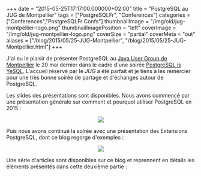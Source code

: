 +++
date = "2015-05-25T17:17:00.000000+02:00"
title = "PostgreSQL au JUG de Montpellier"
tags = ["PostgreSQLFr", "Conferences"]
categories = ["Conferences","PostgreSQLFr Confs"]
thumbnailImage = "/img/old/jug-montpellier-logo.png"
thumbnailImagePosition = "left"
coverImage = "/img/old/jug-montpellier-logo.png"
coverSize = "partial"
coverMeta = "out"
aliases = ["/blog/2015/05/25-JUG-Montpellier",
           "/blog/2015/05/25-JUG-Montpellier.html"]
+++

J'ai eu le plaisir de présenter PostgreSQL au 
[Java User Group de Montpellier](http://www.jug-montpellier.org/)
le 20 mai dernier dans le cadre d'une soirée 
[PostgreSQL is YeSQL](http://www.jug-montpellier.org/event/36). L'accueil
réservé par le 
*JUG* a été parfait et je tiens à les remercier pour une très
bonne soirée de partage et d'échanges autour de PostgreSQL.

<!--more-->

Les slides des présentations sont disponibles. Nous avons commencé par une
présentation générale sur comment et pourquoi utiliser PostgreSQL en 2015 :

<center>
<div class="figure dim-margin">
  <a href="/images/confs/JUG-Montpellier-2015-05-PostgreSQL-is-YeSQL.pdf">
    <img src="/img/old/JUG-Montpellier-2015-05-PostgreSQL-is-YeSQL.png">
  </a>
</div>
</center>

Puis nous avons continué la soirée avec une présentation des Extensions
PostgreSQL, dont ce blog regorge d'exemples :

<center>
<div class="figure dim-margin">
  <a href="/images/confs/JUG-Montpellier-2015-05-PostgreSQL-Extensions.pdf">
    <img src="/img/old/JUG-Montpellier-2015-05-PostgreSQL-Extensions.png">
  </a>
</div>
</center>

Une série d'articles sont disponibles sur ce blog et reprennent en détails
les éléments présentés dans cette deuxième partie :
